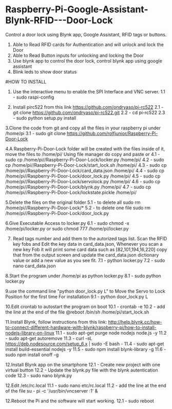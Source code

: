 # Raspberry-Pi-Google-Assistant-Blynk-RFID---Door-Lock
Control a door lock using Blynk app, Google Assistant, RFID  tags or buttons.
1. Able to Read RFID cards for Authentication and will unlock and lock the Door
2. Able to Read Button inputs for unlocking and locking the Door
3. Use blynk app to control the door lock, control blynk app using google assistant
4. Blink leds to show door status

#HOW TO INSTALL

1. Use the interactive menu to enable the SPI Interface and VNC server.
	1.1 - sudo raspi-config

2. Install pirc522 from this link 
https://github.com/ondryaso/pi-rc522
	2.1 - git clone https://github.com/ondryaso/pi-rc522.git
	2.2 - cd pi-rc522
	2.3 - sudo python setup.py install

3.Clone the code from git and copy all the files in your raspberry pi under /home/pi
	3.1 - sudo git clone https://github.com/rolfjunior/Raspberry-Pi-Door-Lock
  
4.A Raspberry-Pi-Door-Lock folder will be created with the files inside of it, move the files to /home/pi/
Using file manager do copy and paste or
	4.1 - sudo cp /home/pi//Raspberry-Pi-Door-Lock/locker.py /home/pi/
	4.2 - sudo cp /home/pi//Raspberry-Pi-Door-Lock/start_lock.sh /home/pi/
	4.3 - sudo cp /home/pi//Raspberry-Pi-Door-Lock/card_data.json /home/pi/
	4.4 - sudo cp /home/pi//Raspberry-Pi-Door-Lock/door_lock.py /home/pi/
	4.5 - sudo cp /home/pi//Raspberry-Pi-Door-Lock/servolock.py /home/pi/
	4.6 - sudo cp /home/pi//Raspberry-Pi-Door-Lock/blynk.py /home/pi/
	4.7 - sudo cp /home/pi//Raspberry-Pi-Door-Lock/lockstate.pickle /home/pi/

5.Delete the files on the original folder
	5.1 - to delete all sudo rm /home/pi//Raspberry-Pi-Door-Lock/*
	5.2 - to delete one file sudo rm /home/pi//Raspberry-Pi-Door-Lock/door_lock.py

6.Give Executable Access to locker.py
	6.1 - sudo chmod -x /home/pi/locker.py or sudo chmod 777 /home/pi/locker.py
	
7. Read tags number and add them to the autorized tags list. Scan the RFID key fobs and Edit the key data in card_data.json,
Whenever you scan a new key Fob it will print some card data such as [82,101,194,16,220] copy that from the output screen and update the card_data.json dictionary value or add a new value as you see fit.
	7.1 - python locker.py
	7.2 - sudo nano card_data.json

8.Start the program under /home/pi as python locker.py
	8.1 - sudo python locker.py

9.use the command line "python door_lock.py L" to Move the Servo to Lock Position for the first time For installation
	9.1 - python door_lock.py L

10.Edit crontab to autostart the program on boot
	10.1 - crontab -e
	10.2 - add the line at the end of the file	@reboot /bin/sh /home/pi/start_lock.sh

11.Install Blynk, follow instructions from this link: http://help.blynk.cc/how-to-connect-different-hardware-with-blynk/raspberry-pi/how-to-install-nodejs-library-on-linux
	11.1 - sudo apt-get purge node nodejs node.js -y
	11.2 - sudo apt-get autoremove
	11.3 - curl -sL https://deb.nodesource.com/setup_6.x | sudo -E bash -
	11.4 - sudo apt-get install build-essential nodejs -y
	11.5 - sudo npm install blynk-library -g
	11.6 - sudo npm install onoff -g

12.Install Blynk app on the smartphone
	12.1 - Create new project with one virtual button
	12.2 - Update the blynk.py file with the blynk autentication code
	12.3 - sudo nano blynk.py
	
12.Edit /etc/rc.local
	11.1 - sudo nano etc/rc.local
	11.2 - add the line at the end of the file	su - pi -c '/usr/bin/vncserver :1' &

12.Reboot the Pi and the software will start working.
	12.1 - sudo reboot
